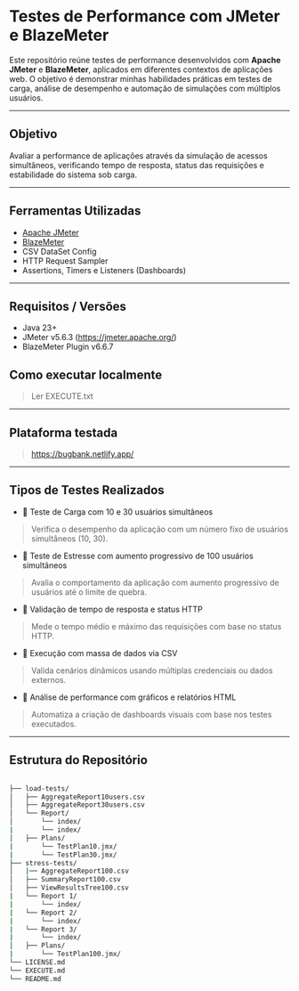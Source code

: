 #  Testes de Performance com JMeter e BlazeMeter

Este repositório reúne testes de performance desenvolvidos com **Apache JMeter** e **BlazeMeter**, aplicados em diferentes contextos de aplicações web. O objetivo é demonstrar minhas habilidades práticas em testes de carga, análise de desempenho e automação de simulações com múltiplos usuários.

---

##  Objetivo

Avaliar a performance de aplicações através da simulação de acessos simultâneos, verificando tempo de resposta, status das requisições e estabilidade do sistema sob carga.

---

## Ferramentas Utilizadas

- [Apache JMeter](https://jmeter.apache.org/)
- [BlazeMeter](https://www.blazemeter.com/)
- CSV DataSet Config
- HTTP Request Sampler
- Assertions, Timers e Listeners (Dashboards)

---

## Requisitos / Versões
- Java 23+
- JMeter v5.6.3 (https://jmeter.apache.org/)
- BlazeMeter Plugin v6.6.7

## Como executar localmente
> Ler EXECUTE.txt

---

## Plataforma testada
> https://bugbank.netlify.app/

---

##  Tipos de Testes Realizados

- 🔹 Teste de Carga com 10 e 30 usuários simultâneos
> Verifica o desempenho da aplicação com um número fixo de usuários simultâneos (10, 30).

- 🔹 Teste de Estresse com aumento progressivo de 100 usuários simultâneos
> Avalia o comportamento da aplicação com aumento progressivo de usuários até o limite de quebra.

- 🔹 Validação de tempo de resposta e status HTTP
> Mede o tempo médio e máximo das requisições com base no status HTTP.

- 🔹 Execução com massa de dados via CSV
> Valida cenários dinâmicos usando múltiplas credenciais ou dados externos.

- 🔹 Análise de performance com gráficos e relatórios HTML
> Automatiza a criação de dashboards visuais com base nos testes executados.


---

## Estrutura do Repositório

```bash

├── load-tests/
│   ├── AggregateReport10users.csv
│   ├── AggregateReport30users.csv
│   └── Report/
│       └── index/
|       └── index/
│   ├── Plans/
|       └── TestPlan10.jmx/
|       └── TestPlan30.jmx/
├── stress-tests/
│   |── AggregateReport100.csv
│   ├── SummaryReport100.csv
│   ├── ViewResultsTree100.csv
|   └── Report 1/
|       └── index/
|   └── Report 2/
|       └── index/
|   └── Report 3/
|       └── index/
│   ├── Plans/
|       └── TestPlan100.jmx/
└── LICENSE.md
└── EXECUTE.md
└── README.md
